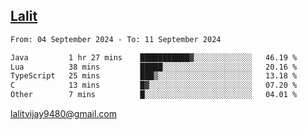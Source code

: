 ## [Lalit](https://lalit.sh)

<!--START_SECTION:waka-->

```txt
From: 04 September 2024 - To: 11 September 2024

Java         1 hr 27 mins    ███████████▓░░░░░░░░░░░░░   46.19 %
Lua          38 mins         █████░░░░░░░░░░░░░░░░░░░░   20.16 %
TypeScript   25 mins         ███▒░░░░░░░░░░░░░░░░░░░░░   13.18 %
C            13 mins         █▓░░░░░░░░░░░░░░░░░░░░░░░   07.20 %
Other        7 mins          █░░░░░░░░░░░░░░░░░░░░░░░░   04.01 %
```

<!--END_SECTION:waka-->

lalitvijay9480@gmail.com
